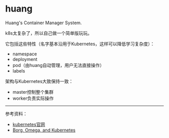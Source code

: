 # huang

Huang's Container Manager System.

k8s太复杂了，所以自己做一个简单版玩玩。

它包括这些特性（名字基本沿用于Kubernetes，这样可以降低学习复杂度）：

- namespace
- deployment
- pod（由huang自动管理，用户无法直接操作）
- labels

架构与Kubernetes大致保持一致：

- master控制整个集群
- worker负责实际操作

---

参考资料：

- [kubernetes官网](https://kubernetes.io/)
- [Borg, Omega, and Kubernetes](https://storage.googleapis.com/pub-tools-public-publication-data/pdf/44843.pdf)

